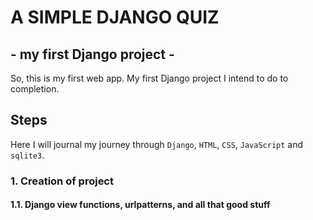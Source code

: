 # A SIMPLE DJANGO QUIZ

## - my first Django project -

So, this is my first web app. My first Django project I intend to do to completion.

## Steps

Here I will journal my journey through `Django`, `HTML`, `CSS`, `JavaScript` and `sqlite3`.

### 1. Creation of project

#### 1.1. Django view functions, urlpatterns, and all that good stuff
